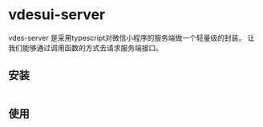 # vdesui-server

vdes-server 是采用typescript对微信小程序的服务端做一个轻量级的封装。 让我们能够通过调用函数的方式去请求服务端接口。


## 安装

```

```

## 使用

```


```